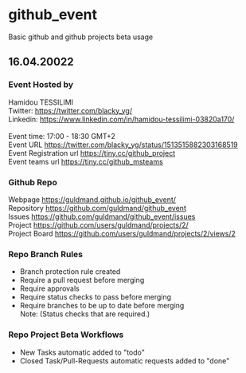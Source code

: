 # github_event
Basic github and github projects beta usage


## 16.04.20022
  
###  Event Hosted by <br>
Hamidou TESSILIMI  <br>
Twitter: https://twitter.com/blacky_yg/  <br>
Linkedin: https://www.linkedin.com/in/hamidou-tessilimi-03820a170/   <br>
<br>
Event time: 17:00 - 18:30 GMT+2 <br>
Event URL https://twitter.com/blacky_yg/status/1513515882303168519 <br>
Event Registration url https://tiny.cc/github_project <br>
Event teams url https://tiny.cc/github_msteams   <br>

###  Github Repo <br>
Webpage https://guldmand.github.io/github_event/ <br>
Repository https://github.com/guldmand/github_event  <br>
Issues https://github.com/guldmand/github_event/issues <br>
Project https://github.com/users/guldmand/projects/2/ <br>
Project Board https://github.com/users/guldmand/projects/2/views/2 <br>

### Repo Branch Rules
*  Branch protection rule created  <br>
  * Require a pull request before merging   <br>
  * Require approvals   <br>
  * Require status checks to pass before merging   <br>
  * Require branches to be up to date before merging   <br>
  Note: (Status checks that are required.) <br>

### Repo Project Beta Workflows
  * New Tasks automatic added to "todo"  <br>
  * Closed Task/Pull-Requests automatic requests added to "done"  <br>
